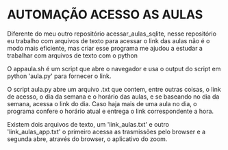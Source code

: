 # AUTOMAÇÃO ACESSO AS AULAS

Diferente do meu outro repositório acessar_aulas_sqlite, nesse repositório eu trabalho com arquivos de texto para acessar o link das aulas
não é o modo mais eficiente, mas criar esse programa me ajudou a estudar a trabalhar com arquivos de texto com o python

O appaula.sh é um script que abre o navegador e usa o output do script em python
'aula.py' para fornecer o link.

O script aula.py abre um arquivo .txt que contem, entre outras coisas, o link de
acesso, o dia da semana e o horário das aulas, e se baseando no dia da semana, acessa
o link do dia. Caso haja mais de uma aula no dia, o programa confere o horário atual
e entrega o link correspondente a hora.

Existem dois arquivos de texto, um 'link_aulas.txt' e outro 'link_aulas_app.txt'
o primeiro acessa as trasmissões pelo browser e a segunda abre, através do browser,
o aplicativo do zoom.

